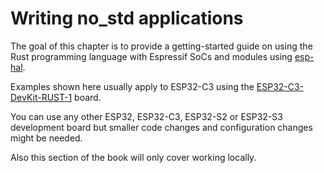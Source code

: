 # Writing no_std applications

The goal of this chapter is to provide a getting-started guide on using the Rust programming language with Espressif SoCs and modules using [esp-hal].

Examples shown here usually apply to ESP32-C3 using the [ESP32-C3-DevKit-RUST-1] board.

You can use any other ESP32, ESP32-C3, ESP32-S2 or ESP32-S3 development board but smaller code changes and configuration changes might be needed.

Also this section of the book will only cover working locally.


[esp-hal]: https://github.com/esp-rs/esp-hal
[ESP32-C3-DevKit-RUST-1]: https://github.com/esp-rs/esp-rust-board
